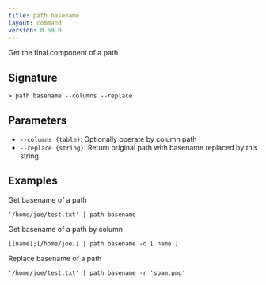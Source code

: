 ```yaml
---
title: path basename
layout: command
version: 0.59.0
---
```


Get the final component of a path

## Signature

```> path basename --columns --replace```

## Parameters

 -  `--columns {table}`: Optionally operate by column path
 -  `--replace {string}`: Return original path with basename replaced by this string

## Examples

Get basename of a path
```shell
'/home/joe/test.txt' | path basename
```

Get basename of a path by column
```shell
[[name];[/home/joe]] | path basename -c [ name ]
```

Replace basename of a path
```shell
'/home/joe/test.txt' | path basename -r 'spam.png'
```

